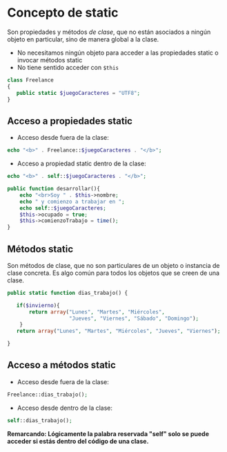 # Concepto de static

Son propiedades y métodos *de clase*, que no están asociados a ningún objeto en particular, sino de manera global a la clase.

- No necesitamos ningún objeto para acceder a las propiedades static o invocar métodos static
- No tiene sentido acceder con `$this`

```php
class Freelance
{
   public static $juegoCaracteres = "UTF8";
}
```

## Acceso a propiedades static

- Acceso desde fuera de la clase:

```php
echo "<b>" . Freelance::$juegoCaracteres . "</b>";
```

- Acceso a propiedad static dentro de la clase:

```php
echo "<b>" . self::$juegoCaracteres . "</b>";

public function desarrollar(){
    echo "<br>Soy " . $this->nombre; 
    echo " y comienzo a trabajar en "; 
    echo self::$juegoCaracteres; 
    $this->ocupado = true;              
    $this->comienzoTrabajo = time();
}
```

## Métodos static

Son métodos de clase, que no son particulares de un objeto o instancia de clase concreta. Es algo común para todos los objetos que se creen de una clase.

```php
public static function dias_trabajo() {

   if($invierno){
       return array("Lunes", "Martes", "Miércoles",
                    "Jueves", "Viernes", "Sábado", "Domingo");
    }
   return array("Lunes", "Martes", "Miércoles", "Jueves", "Viernes");

}
```

## Acceso a métodos static

- Acceso desde fuera de la clase:

```php
Freelance::dias_trabajo();
```

- Acceso desde dentro de la clase:

```php
self::dias_trabajo();
```

**Remarcando: Lógicamente la palabra reservada "self" solo se puede acceder si estás dentro del código de una clase.**
